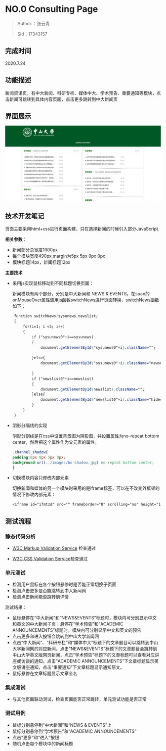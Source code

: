 # NO.0 Consulting Page

> Author:：张云青
>
> Sid：17343157 



## 完成时间

2020.7.24



## 功能描述

新闻资讯页，有中大新闻、科研专栏、媒体中大、学术预告、重要通知等模块，点击新闻可跳转到具体内容页面，点击更多跳转到中大新闻页

## 界面展示

![](./images/index.png)

## 技术开发笔记

页面主要采用html+css进行页面构建，只在选择新闻的时候引入部分JavaScript.

**相关参数：**

- 新闻部分总宽度1000px
- 每个模块宽度490px,margin为5px 5px 0px 0px
- 模块标题14px，新闻标题12px

**主要技术**

- 采用js实现鼠标移动到不同标题切换页面：

	新闻模块有两个部分，分别是中大新闻和 NEWS & EVENTS，在span的onMouseOver属性调用js函数switchNews进行页面转换，switchNews函数如下：

```css
	function switchNews(sysunews,newslist)
	{
		for(i=1; i <3; i++)
		{
			if ("sysunews0"+i==sysunews)
			{
				document.getElementById("sysunews0"+i).className="";
				
			}else{
				document.getElementById("sysunews0"+i).className="newsdown";
				
			}
			if ("newslist0"+i==newslist)
			{
				document.getElementById(newslist).className="";
			}else{
				document.getElementById("newslist0"+i).className="hidecontent";
			}
		}
	}

```

- 阴影分隔线的实现

	阴影分割线是在css中设置背景图为阴影图，并设置属性为no-repeat bottom center，然后把这个属性作为父元素的属性。

	```css
	.channel_shadow{
	padding:0px 0px 5px 0px;
	background:url(../images/bo-shadow.jpg) no-repeat bottom center;
	}
	```

- 切换模块内容只修改内部元素

	切换新闻和媒体的另一个模块时采用的是iframe标签，可以在不改变外框架的情况下修改内部元素：

	```css
	<iframe id="ifmtzd" src="" frameborder="0" scrolling="no" height="196" width="356" noresize="noresize"></iframe> 
	```


## 测试流程

### 静态代码分析

- [W3C Markup Validation Service]( https://validator.w3.org/ ) 检查通过

- [W3C CSS Validation Service]( http://jigsaw.w3.org/css-validator/ )检查通过 

### 单元测试

- 检测用户鼠标在各个按钮悬停时是否能正常切换子页面
- 检测点击更多是否能跳转到中大新闻网
- 检测点击新闻能否跳转到详情

测试结果：

- 鼠标悬停在“中大新闻”和“NEWS&EVENTS”标题时，模块内可分别显示中文和英文的中大新闻子页；悬停在“学术预告”和“ACADEMIC ANNOUNCEMENTS”标题时，模块内可分别显示中文和英文的预告
- 点击更多和进入按钮会跳转到中山大学新闻网
- 点击“中大新闻”、“科研专栏”和“媒体中大”标题下的文章题目可以跳转到中山大学新闻网的对应新闻，点击“NEWS&EVENTS”标题下的文章题目会跳转到中山大学英文版网页新闻，点击“学术预告”标题下的文章标题可以查看对应讲座或访谈的通知，点击“ACADEMIC ANNOUNCEMENTS”下文章标题显示英文版讲座通知，点击“重要通知”下文章标题显示通知原文。
- 鼠标悬停在文章标题显示文章全名


### 集成测试

- 与其他页面联动测试，检查页面能否正常跳转，单元测试功能是否正常

### 测试用例

- 鼠标分别悬停到“中大新闻”和“NEWS & EVENTS”上
- 鼠标分别悬停到“学术预告”和“ACADEMIC ANNOUNCEMENTS”
- 点击“更多”和“进入”按钮
- 随机点击每个模块中的新闻标题